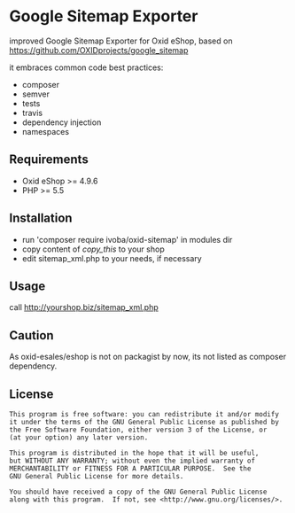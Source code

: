 # Google Sitemap Exporter

improved Google Sitemap Exporter for Oxid eShop, based on https://github.com/OXIDprojects/google_sitemap

it embraces common code best practices:
- composer
- semver
- tests
- travis
- dependency injection
- namespaces

## Requirements
- Oxid eShop >= 4.9.6
- PHP >= 5.5

## Installation

- run 'composer require ivoba/oxid-sitemap' in modules dir
- copy content of *copy_this* to your shop
- edit sitemap_xml.php to your needs, if necessary

## Usage

call http://yourshop.biz/sitemap_xml.php

## Caution
As oxid-esales/eshop is not on packagist by now, its not listed as composer dependency.  

## License

    This program is free software: you can redistribute it and/or modify
    it under the terms of the GNU General Public License as published by
    the Free Software Foundation, either version 3 of the License, or
    (at your option) any later version.

    This program is distributed in the hope that it will be useful,
    but WITHOUT ANY WARRANTY; without even the implied warranty of
    MERCHANTABILITY or FITNESS FOR A PARTICULAR PURPOSE.  See the
    GNU General Public License for more details.

    You should have received a copy of the GNU General Public License
    along with this program.  If not, see <http://www.gnu.org/licenses/>.

